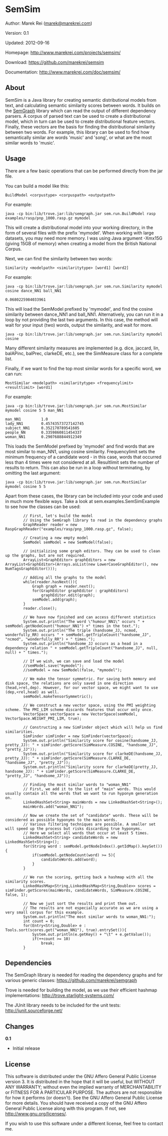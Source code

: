 SemSim
=========

Author:		Marek Rei (marek@marekrei.com)

Version:	0.1

Updated:	2012-09-16

Homepage:	<http://www.marekrei.com/projects/semsim/>

Download:	<https://github.com/marekrei/semsim>

Documentation:	<http://www.marekrei.com/doc/semsim/>


About
-----

SemSim is a Java library for creating semantic distributional models from text, and calculating semantic similarity scores between words.
It builds on the [SemGraph](https://github.com/marekrei/semgraph) library which can read the output of different dependency parsers.
A corpus of parsed text can be used to create a distributional model, which in turn can be used to create distributional feature vectors. 
Finally, these vectors are the basis for finding the distributional similarity between two words.
For example, this library can be used to find how semantically similar are words 'music' and 'song', or what are the most similar words to 'music'.


Usage
------

There are a few basic operations that can be performed directly from the jar file.

You can build a model like this:

	BuildModel <corpustype> <corpuspath> <outputpath>
	
For example:

	java -cp bin:lib/trove.jar:lib/semgraph.jar sem.run.BuildModel rasp examples/rasp/pnp_1000.rasp.gz mymodel

This will create a distributional model into your working directory, in the form of several files with the prefix 'mymodel'. 
When working with large datasets, you may need more memory. I was using Java argument -Xmx15G (giving 15GB of memory) when creating a model from the British National Corpus.

Next, we can find the similarity between two words:

	Similarity <modelpath> <similaritytype> [word1] [word2]
	
For example:

	java -cp bin:lib/trove.jar:lib/semgraph.jar sem.run.Similarity mymodel cosine dance_NN1 ball_NN1
		
	0.0680225984033961

This will load the SemModel prefixed by 'mymodel', and find the cosine similarity between dance_NN1 and ball_NN1. 
Alternatively, you can run it in a loop by not providing the last two arguments. In this case, the method will wait for your input (two) words, output the similarity, and wait for more.

	java -cp bin:lib/trove.jar:lib/semgraph.jar sem.run.Similarity mymodel cosine

Many different similarity measures are implemented (e.g. dice, jaccard, lin, balAPinc, balPrec, clarkeDE, etc.), see the SimMeasure class for a complete list.

Finally, if we want to find the top most similar words for a specific word, we can run:

	MostSimilar <modelpath> <similaritytype> <frequencylimit> <resultlimit> [word1]
	
For example:

	java -cp bin:lib/trove.jar:lib/semgraph.jar sem.run.MostSimilar mymodel cosine 5 5 man_NN1
	
	man_NN1			1.0
	lady_NN1        0.45743573727142745
	subject_NN1     0.352170789541605
	people_NN       0.3359860811454337
	woman_NN1       0.2907688844912349
	
This loads the SemModel prefixed by 'mymodel' and find words that are most similar to man_NN1, using cosine similarity. Frequencylimit sets the minimum frequency of a candidate word - in this case, words that occurred less than 4 times were not considered at all. Resultlimit sets the number of results to return.
This can also be run in a loop without terminating, by omitting the last argument:

	java -cp bin:lib/trove.jar:lib/semgraph.jar sem.run.MostSimilar mymodel cosine 5 5
	
	
Apart from these cases, the library can be included into your code and used in much more flexible ways. 
Take a look at sem.examples.SemSimExample to see how the classes can be used:

			// First, let's build the model
			// Using the SemGraph library to read in the dependency graphs
			GraphReader reader = new RaspGraphReader("examples/rasp/pnp_1000.rasp.gz", false);
			
			// Creating a new empty model
			SemModel semModel = new SemModel(false);
			
			// initializing some graph editors. They can be used to clean up the graphs, but are not required.
			ArrayList<GraphEditor> graphEditors = new ArrayList<GraphEditor>(Arrays.asList(new LowerCaseGraphEditor(), new NumTagsGraphEditor()));
			
			// Adding all the graphs to the model
			while(reader.hasNext()){
				Graph graph = reader.next();
				for(GraphEditor graphEditor : graphEditors)
					graphEditor.edit(graph);
				semModel.add(graph);
			}
			reader.close();
			
			// We have now finished and can access different statistics
			System.out.println("The word \"humour_NN1\" occurs " + semModel.getNodeCount("humour_NN1") +" times in the text.");
			System.out.println("The triple (handsome_JJ, ncmod, wonderfully_RR) occurs " + semModel.getTripleCount("handsome_JJ", "ncmod", "wonderfully_RR") + " times."); 
			System.out.println("handsome_JJ occurs as a head in a dependency relation " + semModel.getTripleCount("handsome_JJ", null, null) + " times."); 
			
			// If we wish, we can save and load the model
			//semModel.save("mymodel");
			//semModel = new SemModel(false, "mymodel");
			
			// We make the tensor symmetric. For saving both memory and disk space, the relations are only saved in one direction (head,>rel,dep). However, for our vector space, we might want to use (dep,<rel,head) as well.
			semModel.makeTensorSymmetric();
			
			// We construct a new vector space, using the PMI weighting scheme. The PMI_LIM scheme discards features that occur only once.
			VectorSpace vectorSpace = new VectorSpace(semModel, VectorSpace.WEIGHT_PMI_LIM, true);
			
			// Constructing a new SimFinder object which will help us find similarities.
			SimFinder simFinder = new SimFinder(vectorSpace);
			System.out.println("Similarity score for cosine(handsome_JJ, pretty_JJ): " + simFinder.getScore(SimMeasure.COSINE, "handsome_JJ", "pretty_JJ"));
			System.out.println("Similarity score for clarkeDE(handsome_JJ, pretty_JJ): " + simFinder.getScore(SimMeasure.CLARKE_DE, "handsome_JJ", "pretty_JJ"));
			System.out.println("Similarity score for clarkeDE(pretty_JJ, handsome_JJ): " + simFinder.getScore(SimMeasure.CLARKE_DE, "pretty_JJ", "handsome_JJ"));
			
			// Finding the most similar words to "woman_NN1"
			// First, we add it to the list of "main" words. This would usually contain all the words that we want to run hyponym generation on.
			LinkedHashSet<String> mainWords = new LinkedHashSet<String>();
			mainWords.add("woman_NN1");
			
			// Now we create the set of "candidate" words. These will be considered as possible hyponyms to the main words.
			// Various filtering techniques are possible. A smaller set will speed up the process but risks discarding true hyponyms.
			// Here we select all words that occur at least 5 times.
			LinkedHashSet<String> candidateWords = new LinkedHashSet<String>();
			for(String word : semModel.getNodeIndex().getIdMap().keySet()){
				if(semModel.getNodeCount(word) >= 5){
					candidateWords.add(word);
				}
			}
			
			// We run the scoring, getting back a hashmap with all the similarity scores.
			LinkedHashMap<String,LinkedHashMap<String,Double>> scores = simFinder.getScores(mainWords, candidateWords, SimMeasure.COSINE, false, 1);
			
			// Now we just sort the results and print them out.
			// The results are not especially accurate as we are using a very small corpus for this example.
			System.out.println("The most similar words to woman_NN1:");
			int count = 0;
			for(Entry<String,Double> e : Tools.sort(scores.get("woman_NN1"), true).entrySet()){
				System.out.println(e.getKey() + "\t" + e.getValue());
				if(++count >= 10)
					break;
			}


Dependencies
------------

The SemGraph library is needed for reading the dependency graphs and for various generic classes: <https://github.com/marekrei/semgraph>

Trove is needed for building the model, as we use their efficient hashmap implementations: <http://trove.starlight-systems.com/>

The JUnit library needs to be included for the unit tests: <http://junit.sourceforge.net/>


Changes
-------

**0.1**
* Initial release


License
-------

This software is distributed under the GNU Affero General Public License version 3. It is distributed in the hope that it will be useful, but WITHOUT ANY WARRANTY; without even the implied warranty of MERCHANTABILITY or FITNESS FOR A PARTICULAR PURPOSE. The authors are not responsible for how it performs (or doesn't). See the GNU Affero General Public License for more details.
You should have received a copy of the GNU Affero General Public License along with this program. If not, see <http://www.gnu.org/licenses/>.

If you wish to use this software under a different license, feel free to contact me.
